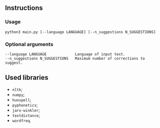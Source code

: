 ## Instructions
### Usage
`python3 main.py [--language LANGUAGE] [--n_suggestions N_SUGGESTIONS]`

### Optional arguments
```
--language LANGUAGE             Language of input text.
--n_suggestions N_SUGGESTIONS   Maximum number of corrections to suggest.
```

## Used libraries
* `nltk`;
* `numpy`;
* `hunspell`;
* `pyphonetics`;
* `jaro-winkler`;
* `textdistance`;
* `wordfreq`.
